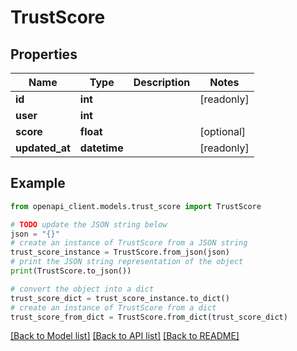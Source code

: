 # TrustScore


## Properties

Name | Type | Description | Notes
------------ | ------------- | ------------- | -------------
**id** | **int** |  | [readonly] 
**user** | **int** |  | 
**score** | **float** |  | [optional] 
**updated_at** | **datetime** |  | [readonly] 

## Example

```python
from openapi_client.models.trust_score import TrustScore

# TODO update the JSON string below
json = "{}"
# create an instance of TrustScore from a JSON string
trust_score_instance = TrustScore.from_json(json)
# print the JSON string representation of the object
print(TrustScore.to_json())

# convert the object into a dict
trust_score_dict = trust_score_instance.to_dict()
# create an instance of TrustScore from a dict
trust_score_from_dict = TrustScore.from_dict(trust_score_dict)
```
[[Back to Model list]](../README.md#documentation-for-models) [[Back to API list]](../README.md#documentation-for-api-endpoints) [[Back to README]](../README.md)



